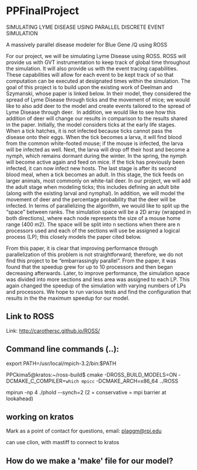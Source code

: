 # PPFinalProject
SIMULATING LYME DISEASE USING PARALLEL DISCRETE EVENT SIMULATION

A massively parallel disease modeler for Blue Gene /Q using ROSS


For our project, we will be simulating Lyme Disease using ROSS. ROSS will provide us with GVT instrumentation to keep track of global time throughout the simulation. It will also provide us with the event tracing capabilities. These capabilities will allow for each event to be kept track of so that computation can be executed at designated times within the simulation. The goal of this project is to build upon the existing work of Deelman and Szymanski, whose paper is linked below. In their model, they considered the spread of Lyme Disease through ticks and the movement of mice; we would like to also add deer to the model and create events tailored to the spread of Lyme Disease through deer.  In addition, we would like to see how this addition of deer will change our results in comparison to the results shared in the paper.
Initially, the model considers ticks at the early life stages. When a tick hatches, it is not infected because ticks cannot pass the disease onto their eggs. When the tick becomes a larva, it will find blood from the common white-footed mouse; if the mouse is infected, the larva will be infected as well. Next, the larva will drop off their host and become a nymph, which remains dormant during the winter. In the spring, the nymph will become active again and feed on mice. If the tick has previously been infected, it can now infect new hosts. The last stage is after its second blood meal, when a tick becomes an adult. In this stage, the tick feeds on larger animals, most commonly on white-tail deer. In our project, we will add the adult stage when modeling ticks; this includes defining an adult bite (along with the existing larval and nymphal). In addition, we will model the movement of deer and the percentage probability that the deer will be infected.
In terms of parallelizing the algorithm, we would like to split up the “space” between ranks. The simulation space will be a 2D array (wrapped in both directions), where each node represents the size of a mouse home range (400 m2). The space will be split into n sections when there are n processors used and each of the sections will use be assigned a logical process (LP); this closely models the paper cited below. 

From this paper, it is clear that improving performance through parallelization of this problem is not straightforward; therefore, we do not find this project to be “embarrassingly parallel”. From the paper, it was found that the speedup grew for up to 10 processors and then began decreasing afterwards. Later, to improve performance, the simulation space was divided into more sections and less area was assigned to each LP. This again changed the speedup of the simulation with varying numbers of LPs and processors. We hope to run various tests and find the configuration that results in the the maximum speedup for our model. 

## Link to ROSS ##

Link: http://carothersc.github.io/ROSS/

## Command line commands (..):

export PATH=/usr/local/mpich-3.2/bin:$PATH

PPCkima5@kratos:~/ross-build$ cmake -DROSS_BUILD_MODELS=ON -DCMAKE_C_COMPILER=`which mpicc` -DCMAKE_ARCH=x86_64 ../ROSS

mpirun -np 4 ./phold --synch=2  (2 = conservative = mpi barrier at lookahead)

## working on kratos

Mark as a point of contact for questions, email: plaggm@rpi.edu

can use clion, with mastiff to connect to kratos

## How do we make a 'make' file for our model?



